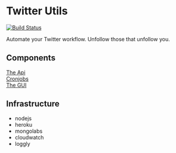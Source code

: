 # Twitter Utils  

[![Build Status](https://travis-ci.org/twitterutils/api.svg?branch=master)](https://travis-ci.org/twitterutils/api)  

Automate your Twitter workflow.
Unfollow those that unfollow you.

## Components  

[The Api](api/README.md)  
[Cronjobs](api/README.md)  
[The GUI](https://github.com/twitterutils/logingui)  

## Infrastructure  
- nodejs
- heroku
- mongolabs
- cloudwatch
- loggly
